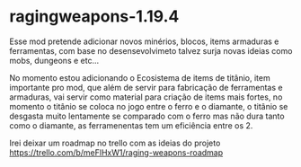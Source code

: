 # ragingweapons-1.19.4
Esse mod pretende adicionar novos minérios, blocos, items armaduras e ferramentas, com base no desensevolvimeto talvez surja novas ideias como mobs, 
dungeons e etc...

No momento estou adicionando o Ecosistema de items de titânio, item importante pro mod, que além de servir para fabricação de ferramentas e armaduras,
vai servir como material para criação de items mais fortes, no momento o titânio se coloca no jogo entre o ferro e o diamante, o titânio se desgasta muito lentamente
se comparado com o ferro mas não dura tanto como o diamante, as ferramenentas tem um eficiência entre os 2.

Irei deixar um roadmap no trello com as ideias do projeto
https://trello.com/b/meFlHxW1/raging-weapons-roadmap

